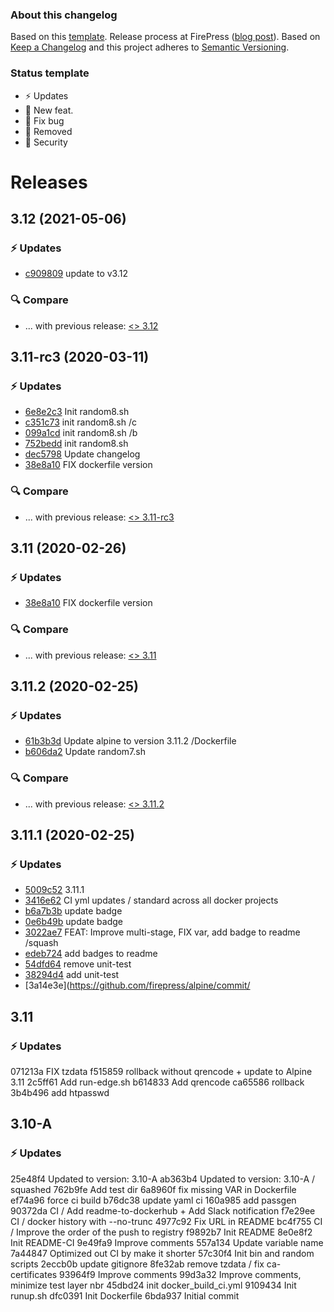 ### About this changelog

Based on this [template](https://gist.github.com/pascalandy/af709db02d3fe132a3e6f1c11b934fe4). Release process at FirePress ([blog post](https://firepress.org/en/software-and-ghost-updates/)). Based on [Keep a Changelog](https://keepachangelog.com/en/1.0.0/) and this project adheres to [Semantic Versioning](https://semver.org/spec/v2.0.0.html).

### Status template

- ⚡️ Updates
- 🚀 New feat.
- 🐛 Fix bug
- 🛑 Removed
- 🔑 Security

# Releases

## 3.12 (2021-05-06)
### ⚡️ Updates
- [c909809](https://github.com/firepress/alpine/commit/c909809) update to v3.12

### 🔍 Compare
- ... with previous release: [ <> 3.12](https://github.com/firepress/alpine/compare/...3.12)

## 3.11-rc3 (2020-03-11)
### ⚡️ Updates
- [6e8e2c3](https://github.com/firepress/alpine/commit/6e8e2c3) Init random8.sh
- [c351c73](https://github.com/firepress/alpine/commit/c351c73) init random8.sh /c
- [099a1cd](https://github.com/firepress/alpine/commit/099a1cd) init random8.sh /b
- [752bedd](https://github.com/firepress/alpine/commit/752bedd) init random8.sh
- [dec5798](https://github.com/firepress/alpine/commit/dec5798) Update changelog
- [38e8a10](https://github.com/firepress/alpine/commit/38e8a10) FIX dockerfile version

### 🔍 Compare
- ... with previous release: [ <> 3.11-rc3](https://github.com/firepress/alpine/compare/...3.11-rc3)

## 3.11 (2020-02-26)
### ⚡️ Updates
- [38e8a10](https://github.com/firepress/alpine/commit/38e8a10) FIX dockerfile version

### 🔍 Compare
- ... with previous release: [ <> 3.11](https://github.com/firepress/alpine/compare/...3.11)

## 3.11.2 (2020-02-25)
### ⚡️ Updates
- [61b3b3d](https://github.com/firepress/alpine/commit/61b3b3d) Update alpine to version 3.11.2 /Dockerfile
- [b606da2](https://github.com/firepress/alpine/commit/b606da2) Update random7.sh

### 🔍 Compare
- ... with previous release: [ <> 3.11.2](https://github.com/firepress/alpine/compare/...3.11.2)

## 3.11.1 (2020-02-25)
### ⚡️ Updates
- [5009c52](https://github.com/firepress/alpine/commit/5009c52) 3.11.1
- [3416e62](https://github.com/firepress/alpine/commit/3416e62) CI yml updates / standard across all docker projects
- [b6a7b3b](https://github.com/firepress/alpine/commit/b6a7b3b) update badge
- [0e6b49b](https://github.com/firepress/alpine/commit/0e6b49b) update badge
- [3022ae7](https://github.com/firepress/alpine/commit/3022ae7) FEAT: Improve multi-stage, FIX var, add badge to readme /squash
- [edeb724](https://github.com/firepress/alpine/commit/edeb724) add badges to readme
- [54dfd64](https://github.com/firepress/alpine/commit/54dfd64) remove unit-test
- [38294d4](https://github.com/firepress/alpine/commit/38294d4) add unit-test
- [3a14e3e](https://github.com/firepress/alpine/commit/

## 3.11
### ⚡️ Updates
071213a FIX tzdata
f515859 rollback without qrencode + update to Alpine 3.11
2c5ff61 Add run-edge.sh
b614833 Add qrencode
ca65586 rollback
3b4b496 add htpasswd

## 3.10-A
### ⚡️ Updates
25e48f4 Updated to version: 3.10-A
ab363b4 Updated to version: 3.10-A / squashed
762b9fe Add test dir
6a8960f fix missing VAR in Dockerfile
ef74a96 force ci build
b76dc38 update yaml ci
160a985 add passgen
90372da CI / Add readme-to-dockerhub + Add Slack notification
f7e29ee CI / docker history with --no-trunc
4977c92 Fix URL in README
bc4f755 CI / Improve the order of the push to registry
f9892b7 Init README
8e0e8f2 Init README-CI
9e49fa9 Improve comments
557a134 Update variable name
7a44847 Optimized out CI by make it shorter
57c30f4 Init bin and random scripts
2eccb0b update gitignore
8fe32ab remove tzdata / fix ca-certificates
93964f9 Improve comments
99d3a32 Improve comments, minimize test layer nbr
45dbd24 init docker_build_ci.yml
9109434 Init runup.sh
dfc0391 Init Dockerfile
6bda937 Initial commit


